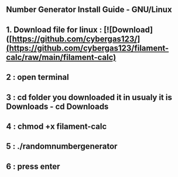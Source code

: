 

## Number Generator Install Guide - GNU/Linux

## 1. Download file for linux :  [![Download]([https://github.com/cybergas123/](https://github.com/cybergas123/filament-calc/raw/main/filament-calc)
 
## 2 :  open terminal


## 3 :  cd folder you downloaded it in usualy it is Downloads - cd Downloads


## 4 :  chmod +x filament-calc

## 5 :  ./randomnumbergenerator

## 6 : press enter
